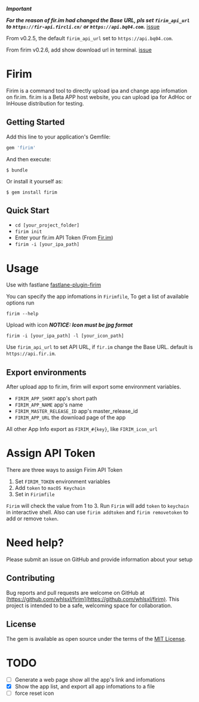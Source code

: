 ***Important***

***For the reason of fir.im had changed the Base URL, pls set `firim_api_url` to `https://fir-api.fircli.cn/` or `https://api.bq04.com`.*** [issue](https://github.com/whlsxl/firim/issues/26)

From v0.2.5, the default `firim_api_url` set to `https://api.bq04.com`.

From firim v0.2.6, add show download url in terminal. [issue](https://github.com/whlsxl/firim/issues/32)
# Firim

Firim is a command tool to directly upload ipa and change app infomation on fir.im. fir.im is a Beta APP host website, you can upload ipa for AdHoc or InHouse distribution for testing.

## Getting Started

Add this line to your application's Gemfile:

```ruby
gem 'firim'
```

And then execute:

    $ bundle

Or install it yourself as:

    $ gem install firim

## Quick Start

* `cd [your_project_folder]`
* `firim init`
* Enter your fir.im API Token (From [Fir.im](https://fir.im/apps))
* `firim -i [your_ipa_path]`

# Usage

Use with fastlane [fastlane-plugin-firim](fastlane-plugin-firim/)

You can specify the app infomations in `Firimfile`, To get a list of available options run

    firim --help

Upload with icon ***NOTICE: Icon must be jpg format***

    firim -i [your_ipa_path] -l [your_icon_path]
    
Use `firim_api_url` to set API URL, if `fir.im` change the Base URL. default is `https://api.fir.im`.

## Export environments

After upload app to fir.im, firim will export some environment variables.

* `FIRIM_APP_SHORT` app's short path
* `FIRIM_APP_NAME` app's name
* `FIRIM_MASTER_RELEASE_ID` app's master_release_id
* `FIRIM_APP_URL` the download page of the app

All other App Info export as `FIRIM_#{key}`, like `FIRIM_icon_url`

# Assign API Token

There are three ways to assign Firim API Token

1. Set `FIRIM_TOKEN` environment variables
2. Add `token` to `macOS Keychain`
3. Set in `Firimfile`

`Firim` will check the value from 1 to 3. Run `Firim` will add `token` to `keychain` in interactive shell. Also can use `firim addtoken` and `firim removetoken` to add or remove `token`.


# Need help?

Please submit an issue on GitHub and provide information about your setup


## Contributing

Bug reports and pull requests are welcome on GitHub at [https://github.com/whlsxl/firim](https://github.com/whlsxl/firim). This project is intended to be a safe, welcoming space for collaboration.


## License

The gem is available as open source under the terms of the [MIT License](http://opensource.org/licenses/MIT).

# TODO

- [ ]  Generate a web page show all the app's link and infomations
- [x]  Show the app list, and export all app infomations to a file
- [ ]  force reset icon
